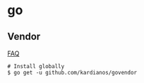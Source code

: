 # go

## Vendor

[FAQ](https://github.com/kardianos/govendor/blob/master/doc/faq.md)
```
# Install globally
$ go get -u github.com/kardianos/govendor
